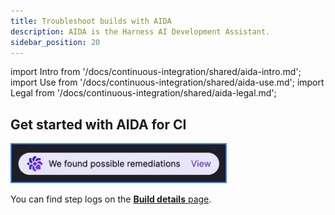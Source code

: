 ```yaml
---
title: Troubleshoot builds with AIDA
description: AIDA is the Harness AI Development Assistant.
sidebar_position: 20
---
```



import Intro from '/docs/continuous-integration/shared/aida-intro.md';
import Use from '/docs/continuous-integration/shared/aida-use.md';
import Legal from '/docs/continuous-integration/shared/aida-legal.md';


<Intro />

<!-- Video: AIDA demo
https://www.youtube.com/watch?v=b-l0Ig4HHBQ-->
<docvideo src="https://www.youtube.com/watch?v=b-l0Ig4HHBQ" />

## Get started with AIDA for CI

<Use />

![An example of AIDA dialog.](./static/aida-launch-button.png)

You can find step logs on the [**Build details** page](/docs/continuous-integration/use-ci/viewing-builds.md).

<Legal />
